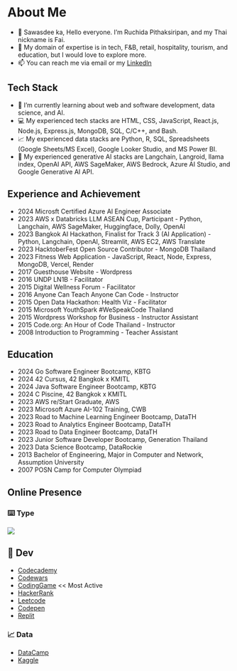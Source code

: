 # About Me
- 👋 Sawasdee ka, Hello everyone. I’m Ruchida Pithaksiripan, and my Thai nickname is Fai.
- 👀 My domain of expertise is in tech, F&B, retail, hospitality, tourism, and education, but I would love to explore more.
- 📫 You can reach me via email or my [LinkedIn](https://www.linkedin.com/in/rpithaksiripan/)

## Tech Stack
- 🌱 I’m currently learning about web and software development, data science, and AI.
- 💻 My experienced tech stacks are HTML, CSS, JavaScript, React.js, Node.js, Express.js, MongoDB, SQL, C/C++, and Bash.
- 📈 My experienced data stacks are Python, R, SQL, Spreadsheets (Google Sheets/MS Excel), Google Looker Studio, and MS Power BI.
- 🤖 My experienced generative AI stacks are Langchain, Langroid, llama index, OpenAI API, AWS SageMaker, AWS Bedrock, Azure AI Studio, and Google Generative AI API.

## Experience and Achievement
- 2024 Microsft Certified Azure AI Engineer Associate
- 2023 AWS x Databricks LLM ASEAN Cup, Participant - Python, Langchain, AWS SageMaker, Huggingface, Dolly, OpenAI
- 2023 Bangkok AI Hackathon, Finalist for Track 3 (AI Application) - Python, Langchain, OpenAI, Streamlit, AWS EC2, AWS Translate
- 2023 HacktoberFest Open Source Contributor - MongoDB Thailand
- 2023 Fitness Web Application - JavaScript, React, Node, Express, MongoDB, Vercel, Render
- 2017 Guesthouse Website - Wordpress
- 2016 UNDP LN1B - Facilitator
- 2015 Digital Wellness Forum - Facilitator
- 2016 Anyone Can Teach Anyone Can Code - Instructor
- 2015 Open Data Hackathon: Health Viz - Facilitator
- 2015 Microsoft YouthSpark #WeSpeakCode Thailand
- 2015 Wordpress Workshop for Business - Instructor Assistant
- 2015 Code.org: An Hour of Code Thailand - Instructor
- 2008 Introduction to Programming - Teacher Assistant

## Education
- 2024 Go Software Engineer Bootcamp, KBTG
- 2024 42 Cursus, 42 Bangkok x KMITL
- 2024 Java Software Engineer Bootcamp, KBTG
- 2024 C Piscine, 42 Bangkok x KMITL
- 2023 AWS re/Start Graduate, AWS
- 2023 Microsoft Azure AI-102 Training, CWB
- 2023 Road to Machine Learning Engineer Bootcamp, DataTH
- 2023 Road to Analytics Engineer Bootcamp, DataTH
- 2023 Road to Data Engineer Bootcamp, DataTH
- 2023 Junior Software Developer Bootcamp, Generation Thailand
- 2023 Data Science Bootcamp, DataRockie
- 2013 Bachelor of Engineering, Major in Computer and Network, Assumption University
- 2007 POSN Camp for Computer Olympiad

## Online Presence
### ⌨️ Type
[![](https://github.com/monkeytypegame/monkeytype/blob/master/frontend/static/images/githubbanner2.png?raw=true)](https://monkeytype.com/profile/Ruchida)
<br />
## 👾 Dev
- [Codecademy](https://www.codecademy.com/users/Ruchida/achievements)
- [Codewars](https://www.codewars.com/users/Fai)
- [CodingGame](https://www.codingame.com/profile/0bc9e25d02ff92c905e5869bd77154477584375) << Most Active
- [HackerRank](https://www.hackerrank.com/Ruchida)
- [Leetcode](https://leetcode.com/ruchida_pithaksiripan/)
- [Codepen](https://codepen.io/fai-the-decoder)
- [Replit](https://replit.com/@RuchidaPithaksi)

### 📈 Data
- [DataCamp](https://www.datacamp.com/portfolio/f2ai)
- [Kaggle](https://www.kaggle.com/ruchidapithaksiripan)

<!---
Fai/Fai is a ✨ special ✨ repository because its `README.md` (this file) appears on your GitHub profile.
You can click the Preview link to take a look at your changes.
--->
